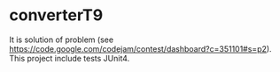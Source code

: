 # converterT9

It is solution of problem (see https://code.google.com/codejam/contest/dashboard?c=351101#s=p2).
This project include tests JUnit4.

